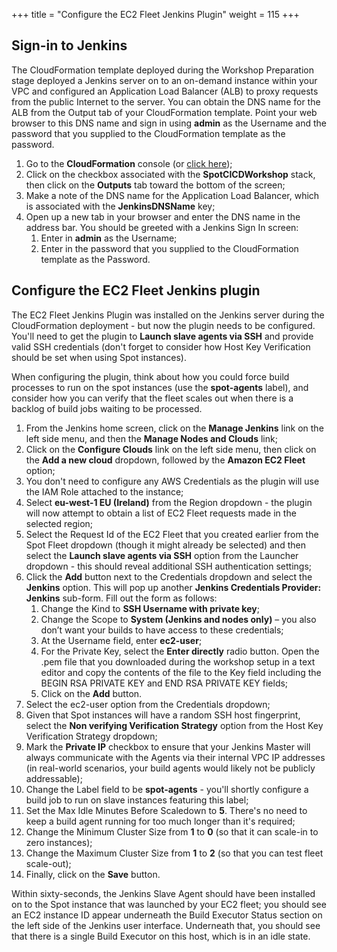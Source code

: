 +++
title = "Configure the EC2 Fleet Jenkins Plugin"
weight = 115
+++
## Sign-in to Jenkins
The CloudFormation template deployed during the Workshop Preparation stage deployed a Jenkins server on to an on-demand instance within your VPC and configured an Application Load Balancer (ALB) to proxy requests from the public Internet to the server. You can obtain the DNS name for the ALB from the Output tab of your CloudFormation template. Point your web browser to this DNS name and sign in using **admin** as the Username and the password that you supplied to the CloudFormation template as the password.

1. Go to the **CloudFormation** console (or [click here](https://eu-west-1.console.aws.amazon.com/cloudformation/home?region=eu-west-1));
2. Click on the checkbox associated with the **SpotCICDWorkshop** stack, then click on the **Outputs** tab toward the bottom of the screen;
3. Make a note of the DNS name for the Application Load Balancer, which is associated with the **JenkinsDNSName** key;
4. Open up a new tab in your browser and enter the DNS name in the address bar. You should be greeted with a Jenkins Sign In screen:
    1. Enter in **admin** as the Username;
    2. Enter in the password that you supplied to the CloudFormation template as the Password.

## Configure the EC2 Fleet Jenkins plugin
The EC2 Fleet Jenkins Plugin was installed on the Jenkins server during the CloudFormation deployment - but now the plugin needs to be configured. You'll need to get the plugin to **Launch slave agents via SSH** and provide valid SSH credentials (don't forget to consider how Host Key Verification should be set when using Spot instances).

When configuring the plugin, think about how you could force build processes to run on the spot instances (use the **spot-agents** label), and consider how you can verify that the fleet scales out when there is a backlog of build jobs waiting to be processed.

1. From the Jenkins home screen, click on the **Manage Jenkins** link on the left side menu, and then the **Manage Nodes and Clouds** link;
2. Click on the **Configure Clouds** link on the left side menu, then click on the **Add a new cloud** dropdown, followed by the **Amazon EC2 Fleet** option;
3. You don't need to configure any AWS Credentials as the plugin will use the IAM Role attached to the instance;
4. Select **eu-west-1 EU (Ireland)** from the Region dropdown - the plugin will now attempt to obtain a list of EC2 Fleet requests made in the selected region;
6. Select the Request Id of the EC2 Fleet that you created earlier from the Spot Fleet dropdown (though it might already be selected) and then select the **Launch slave agents via SSH** option from the Launcher dropdown - this should reveal additional SSH authentication settings;
7. Click the **Add** button next to the Credentials dropdown and select the **Jenkins** option. This will pop up another **Jenkins Credentials Provider: Jenkins** sub-form. Fill out the form as follows:
    1. Change the Kind to **SSH Username with private key**;
    2. Change the Scope to **System (Jenkins and nodes only)** – you also don’t want your builds to have access to these credentials;
    3. At the Username field, enter **ec2-user**;
    4. For the Private Key, select the **Enter directly** radio button. Open the .pem file that you downloaded during the workshop setup in a text editor and copy the contents of the file to the Key field including the BEGIN RSA PRIVATE KEY and END RSA PRIVATE KEY fields;
    5. Click on the **Add** button.
8. Select the ec2-user option from the Credentials dropdown;
9. Given that Spot instances will have a random SSH host fingerprint, select the **Non verifying Verification Strategy** option from the Host Key Verification Strategy dropdown;
10. Mark the **Private IP** checkbox to ensure that your Jenkins Master will always communicate with the Agents via their internal VPC IP addresses (in real-world scenarios, your build agents would likely not be publicly addressable);
11. Change the Label field to be **spot-agents** - you'll shortly configure a build job to run on slave instances featuring this label;
12. Set the Max Idle Minutes Before Scaledown to **5**. There's no need to keep a build agent running for too much longer than it's required;
13. Change the Minimum Cluster Size from **1** to **0** (so that it can scale-in to zero instances);
14. Change the Maximum Cluster Size from **1** to **2** (so that you can test fleet scale-out);
15. Finally, click on the **Save** button.

Within sixty-seconds, the Jenkins Slave Agent should have been installed on to the Spot instance that was launched by your EC2 fleet; you should see an EC2 instance ID appear underneath the Build Executor Status section on the left side of the Jenkins user interface. Underneath that, you should see that there is a single Build Executor on this host, which is in an idle state.